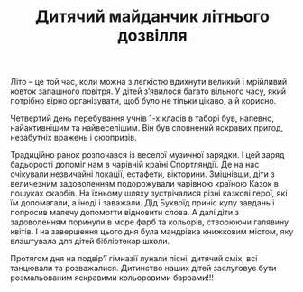 ﻿---
title: Дитячий майданчик літнього дозвілля
---

Літо – це той час, коли можна з легкістю вдихнути великий і мрійливий ковток запашного повітря. У дітей з’явилося багато вільного часу, який потрібно вірно організувати, щоб було не тільки цікаво, а й корисно.

Четвертий день перебування учнів 1-х класів в таборі був, напевно, найактивнішим та найвеселішим. Він був сповнений яскравих пригод, незабутніх вражень і сюрпризів.

Традиційно ранок розпочався із веселої музичної зарядки. І цей заряд бадьорості допоміг нам в чарівній країні Спортляндії. Де на нас очікували незвичайні локації, естафети, вікторини. Зміцнівши, діти з величезним задоволенням подорожували чарівною країною Казок в пошуках скарбів. На їхньому шляху зустрічалися різні казкові герої, які їм допомагали, а іноді і заважали. Дід Буквоїд приніс купу завдань і попросив малечу допомогти відновити слова. А далі діти з задоволенням поринули в море фарб та кольорів, створюючи галявину квітів. І на завершення цього дня була мандрівка книжковим містом, яку влаштувала для дітей бібліотекар школи.

Протягом дня на подвір’ї гімназії лунали пісні, дитячий сміх, всі танцювали та розважалися. Дитинство наших дітей заслуговує бути розмальованим яскравими кольоровими барвами!!!

<slideshow />
